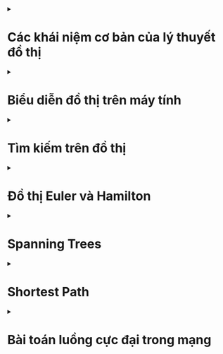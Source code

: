 <details>
<summary><h1>Các khái niệm cơ bản của lý thuyết đồ thị</h1></summary>
<p>

<details>
<summary><h2>Định nghĩa đồ thị</h2></summary>
<p>

- Đơn đồ thị vô hướng: ![alt text](./img/image.png)
- Đa đồ thị vô hướng: ![alt text](./img/image-1.png)
- Giả đồ thị vô hướng: ![alt text](./img/image-2.png)
- Đơn đồ thị có hướng: ![alt text](./img/image-3.png)
- Đa đồ thị có hướng: ![alt text](./img/image-4.png)
</p>
</details>

<details>
<summary><h2>Một số thuật ngữ cơ bản trên đồ thị vô hướng</h2></summary>
<p>

- Bậc của đỉnh, đỉnh cô lập, đỉnh treo: ![alt text](./img/image-5.png)
- Định lý về tổng bậc các đỉnh: ![alt text](./img/image-6.png)
- Đường đi, chu trình: ![alt text](./img/image-7.png)
Ví dụ: ![alt text](./img/image-8.png)
- Liên thông: ![alt text](./img/image-9.png)
Ví dụ: ![alt text](./img/image-10.png)
- Cầu, trụ: ![alt text](./img/image-11.png)
</p>
</details>

<details>
<summary><h2>Một số thuật ngữ cơ bản trên đồ thị có hướng</h2></summary>
<p>

- Bán bậc của đỉnh
    - Kí hiệu bán bậc ra của đỉnh v: `deg+(v)`
    - Kí hiệu bán bậc vào của đỉnh v: `deg-(v)`

Ví dụ: ![alt text](./img/image-12.png)
- Định lý về tổng bán bậc các đỉnh: ![alt text](./img/image-13.png)
- Đường đi, chu trình: như đồ thị vô hướng
- Liên thông mạnh, liên thông yếu: ![alt text](./img/image-14.png)
- Định chiều được: ![alt text](./img/image-15.png)
</p>
</details>

<details>
<summary><h2>Một số dạng đồ thị đặc biệt</h2></summary>
<p>

- Đồ thị đầy đủ: ![alt text](./img/image-16.png)
- Đồ thị vòng: ![alt text](./img/image-17.png)
- Đồ thị bánh xe: ![alt text](./img/image-18.png)
- Đồ thị hai phía: ![alt text](./img/image-19.png)
</p>
</details>

</p>
</details>

<details>
<summary><h1>Biểu diễn đồ thị trên máy tính</h1></summary>
<p>

<details>
<summary><h2>Biểu diễn đồ thị bằng ma trận kề</h2></summary>
<p>

- Ma trận kề của đồ thị vô hướng: ![alt text](./img/image-23.png)
- Tính chất của ma trận kề đối với đồ thị vô hướng: ![alt text](./img/image-20.png)
- Ma trận kề của đồ thị có hướng: ![alt text](./img/image-24.png)
- Tính chất của ma trận kề đối với đồ thị có hướng: ![alt text](./img/image-21.png)
- Ưu và nhược điểm: ![alt text](./img/image-22.png)
- Ma trận trọng số: ![alt text](./img/image-25.png)
</p>
</details>

<details>
<summary><h2>Biểu diễn đồ thị bằng ma trận liên thuộc</h2></summary>
<p>

- Đồ thị vô hướng: ![alt text](./img/image-26.png)
- Đồ thị có hướng: ![alt text](./img/image-27.png)
</p>
</details>

<details>
<summary><h2>Biểu diễn đồ thị bằng danh sách cạnh</h2></summary>
<p>

- Ưu và nhược điểm: ![alt text](./img/image-28.png)
</p>
</details>

<details>
<summary><h2>Biểu diễn đồ thị bằng danh sách kề</h2></summary>
<p>

- Ưu và nhược điểm: ![alt text](./img/image-29.png)
</p>
</details>

</p>
</details>

<details>
<summary><h1>Tìm kiếm trên đồ thị</h1></summary>
<p>

<details>
<summary><h2>DFS + BFS</h2></summary>
<p>

- Độ phức tạp thuật toán:
    - Biểu diễn bằng ma trận kề: `O(n^2)`
    - Biểu diễn bằng danh sách cạnh: `O(n.m)`
    - Biểu diễn bằng danh sách kề: `O(max(n, m))`
- Chú ý:
    - Đồ thị vô hướng: Với DFS(u) = BFS(u) = V -> đồ thị liên thông
    - Đồ thị có hướng: Với DFS(u) = BFS(u) = V -> đồ thị liên thông yếu

    Trong đó V là tập các đỉnh

</p>
</details>

<details>
<summary><h2>Ứng dụng</h2></summary>
<p>

- Duyệt tất cả các đỉnh của đồ thị
- Duyệt tất cả các thành phần liên thông của đồ thị
- Tìm đường đi từ đỉnh s đến đỉnh t trên đồ thị

Code: [Đường đi trên đồ thị](./code/duong%20di%20tren%20do%20thi)
- Kiểm tra tính liên thông mạnh của đồ thị bằng thuật toán Kosaraju

Code: [Đếm số thành phần liên thông mạnh](./code/dem%20so%20thanh%20phan%20lien%20thong%20manh)
- Duyệt các đỉnh trụ, cạnh cầu của đồ thị

Code: [Duyệt đỉnh trụ, cạnh cầu](./code/khop%20va%20cau)
- Bài toán định chiều đồ thị
    - Định nghĩa: ![alt text](./img/image-30.png)
    - Định lý: ![alt text](./img/image-31.png)
</p>
</details>

</p>
</details>

<details>
<summary><h1>Đồ thị Euler và Hamilton</h1></summary>
<p>

<details>
<summary><h2>Đồ thị Euler (đi qua các cạnh của đồ thị 1 lần)</h2></summary>
<p>

- Khái niệm và ví dụ: ![alt text](./img/image-34.png) ![alt text](./img/image-35.png)
- Điều kiện cần và đủ để đồ thị là Euler:
    - Đồ thị vô hướng liên thông: mọi đỉnh của đồ thị đều có bậc chẵn
    - Đồ thị có hướng liên thông yếu: tất cả các đỉnh đều có bán bậc ra bằng bán bậc vào (đồ thị liên thông mạnh)
- Điều kiện cần và đủ để đồ thị là nửa Euler:
    - Đồ thị vô hướng liên thông: đồ thị có 0 hoặc 2 đỉnh bậc lẻ
    - Đồ thị có hướng liên thông yếu:
        - Tồn tại đúng hai đỉnh 𝑢, 𝑣 ∈ 𝑉 sao cho 𝑑𝑒𝑔+(𝑢) − 𝑑𝑒𝑔−(𝑢) = 𝑑𝑒𝑔−(𝑣) − deg+(𝑣) = 1
        - Các đỉnh 𝑠 ≠ 𝑢, 𝑠 ≠ 𝑣 còn lại có 𝑑𝑒𝑔+(𝑠) = 𝑑𝑒𝑔−(𝑠)
        - Đường đi Euler sẽ xuất phát tại đỉnh 𝑢 và kết thúc tại đỉnh 𝑣

Code: [Euler](./code/euler)
</p>
</details>

<details>
<summary><h2>Đồ thị Hamilton (đi qua các đỉnh của đồ thị 1 lần)</h2></summary>
<p>

- Khái niệm và ví dụ: ![alt text](./img/image-36.png)
- Chưa có thuật toán hiệu quả để kiểm tra xem 1 đồ thị có phải Hamilton không.

Code: [Hamilton](./code/hamilton)
</p>
</details>

</p>
</details>

<details>
<summary><h1>Spanning Trees</h1></summary>
<p>

<details>
<summary><h2>Cây và các tính chất của cây</h2></summary>
<p>

- Định nghĩa: ![alt text](./img/image-32.png)
- Các tính chất của cây: ![alt text](./img/image-33.png)
</p>
</details>

<details>
<summary><h2>Cây khung của đồ thị</h2></summary>
<p>

- Định nghĩa: ![alt text](./img/image-37.png)
- Xây dựng cây khung của đồ thị: ![alt text](./img/image-38.png)
</p>
</details>

<details>
<summary><h2>Bài toán cây khung nhỏ nhất</h2></summary>
<p>

- Phát biểu bài toán: ![alt text](./img/image-39.png)
- Ví dụ:
    - Bài toán nối mạng máy tính: Một mạng máy tính gồm 𝑛 máy tính được đánh số từ 1, 2, . . . , 𝑛. Biết chi phí nối máy 𝑖 với máy 𝑗 là 𝑐[𝑖, 𝑗], 𝑖, 𝑗 = 1, 2, . . . , 𝑛. Hãy tìm cách nối mạng sao cho chi phí là nhỏ nhất.
    - Bài toán xây dựng hệ thống cáp: Giả sử ta muốn xây dựng một hệ thống cáp điện thoại nối 𝑛 điểm của một mạng viễn thông sao cho điểm bất kỳ nào trong mạng đều có đường truyền tin tới các điểm khác. Biết chi phí xây dựng hệ thống cáp từ điểm 𝑖 đến điểm 𝑗 là 𝑐[𝑖, 𝑗]. Hãy tìm cách xây dựng hệ thống mạng cáp sao cho chi phí là nhỏ nhất.
- Thuật toán Kruskal: ![alt text](./img/image-40.png)
```
Tóm tắt: Áp dụng DSU để code
Bước 1: Khởi tạo và sắp xếp các cạnh theo trọng số tăng dần
Bước 2: Xét các cạnh (x, y): nếu x, y khác cha thì thêm vào cây khung, không thì bỏ
Bước 3: In ra kết quả
```

Code: [Thuật toán Kruskal](./code/cay%20khung%20nho%20nhat/kruskal)
- Thuật toán Prim: ![alt text](./img/image-41.png)
```
Tóm tắt:
Gọi V = {1...n}, V(MST) = NULL
Bước 1: Khởi tạo: Thêm đỉnh u vào V(MST) và loại u khỏi V
Bước 2: Lặp: Chừng nào V khác rỗng thì tìm cạnh ngắn nhất e = (x, y) với x thuộc V, y thuộc V(MST) và thêm cạnh e vào cây khung, đồng thời loại đỉnh x khỏi V và thêm x vào V(MST)
Bước 3: In ra kết quả
```

Code: [Thuật toán Prim](./code/cay%20khung%20nho%20nhat/prim)
</p>
</details>

</p>
</details>

<details>
<summary><h1>Shortest Path</h1></summary>
<p>

<details>
<summary><h2>Bài toán tìm đường đi ngắn nhất</h2></summary>
<p>

- Trường hợp 1: s cố định, t thay đổi
    - Đồ thị ko có trọng số âm: Dijkstra
    - Đồ thị có trọng số âm nhưng ko có chu trình âm: Bellman-Ford
    - Đồ thị có chu trình âm: Ko có lời giải
- Trường hợp 2: s thay đổi và t thay đổi
    - Đồ thị ko có trọng số âm: lặp lại n lần Dijkstra
    - Đồ thị ko có chu trình âm: Floyd
</p>
</details>

<details>
<summary><h2>Thuật toán Dijkstra</h2></summary>
<p>

- Mục đích:
    - Tìm đường đi ngắn nhất từ 1 đỉnh s tới các đỉnh còn lại.
    - Áp dụng cho đồ thị có hướng với trọng số ko âm.

Code: [Thuật toán Dijkstra](./code/duong%20di%20ngan%20nhat/dijkstra)
</p>
</details>

<details>
<summary><h2>Thuật toán Bellman-Ford</h2></summary>
<p>

- Mục đích:
    - Tìm đường đi ngắn nhất từ 1 đỉnh s tới các đỉnh còn lại.
    - Áp dụng cho đồ thị có hướng và không có chu trình âm (có thể có cạnh âm).

Code: [Thuật toán Bellman-Ford](./code/duong%20di%20ngan%20nhat/bellman-ford)
</p>
</details>

<details>
<summary><h2>Thuật toán Floyd</h2></summary>
<p>

- Mục đích:
    - Tìm đường đi ngắn nhất giữa tất cả các cặp đỉnh của đồ thị.
    - Áp dụng cho đồ thị có hướng và không có chu trình âm (có thể có cạnh âm).

Code: [Thuật toán Floyd](./code/duong%20di%20ngan%20nhat/floyd)
</p>
</details>

</p>
</details>

<details>
<summary><h1>Bài toán luồng cực đại trong mạng</h1></summary>
<p>

<details>
<summary><h2>Định nghĩa</h2></summary>
<p>

- Mạng: Mạng là đồ thị có hướng, có trọng số e(u, v) thoả mãn:
    - Có duy nhất 1 đỉnh s không có cung đi vào gọi là điểm phát
    - Có duy nhất 1 đỉnh t không có cung đi ra gọi là điểm thu
    - Trọng số e(u, v) là số thực được gọi là khả năng thông qua của cung (nếu không có cung thì khả năng thông qua = 0)
    
    Kí hiệu: `c(u, v)`

- Luồng: Luồng f trong mạng G là ánh xạ `f: E → R+`. Gán cho mỗi cung e 1 số thực không âm `f(e) = f(u, v)`, gọi là luồng trên cung e, thoả mãn:
    - Luồng trên cung e không vượt quá khả năng thông qua của nó: 0 ≤ f(e) ≤ c(u, v)
    - Với mọi đỉnh khác s, t: Tổng luồng cung đi vào = Tổng luồng cung đi ra:
    $\sum f(u,v) = \sum f(v, u)$
    - Giá trị của luồng f: là tổng cung đi ra của s, hoặc tổng cung đi vào của t:
    $val(f) = \sum f(s, u) = \sum f(u, s)$

Ví dụ:

![alt text](./img/image-42.png)
    
    Trong đó: Đỏ: Khả năng thông qua (Trọng số). Xanh: Luồng

Giải thích:

    1. Thoả mãn mọi luồng cung đều nhỏ hơn khả năng thông qua của cung đó
    2. Tổng luồng cung đi vào = Tổng luồng cung đi ra
        Đỉnh 1: 1 + 1 = 2
        Đỉnh 2: 2 + 1 = 3
        Đỉnh 3: 3 = 1 + 1 + 1
        Đỉnh 4: 1 = 1
    3. val(f) = 1 + 3 = 3 + 1 = 4

- Lát cắt: Lát cắt chia đồ thị thành 2 tập hợp X, X* sao cho s thuộc X, t thuộc X*.

    - Khả năng thông qua của lát cắt (X, X*): $c(X, X^*) = \sum c(v, w)$
    
    Trong đó v thuộc X, w thuộc X*
    
    - c(X, X*) min được gọi là lát cắt hẹp nhất

Giá trị của mọi luồng 𝑓 trong mạng luôn nhỏ hơn hoặc bằng khả năng thông qua của lát cắt (𝑋,𝑋∗) bất kỳ trong mạng

Ví dụ:

![alt text](./img/image-43.png)

Xét lắt cắt (X, X*) trong đó X = {s, 3, 4}, X* = {1, 2, t}

Khi đó c(X, X*) = c(s, 1) + c(3, 1) + c(3, 2) + c(4, t) = 11

- Đồ thị tăng luồng: Cho mạng G, ta sẽ xây dựng đồ thị tăng luồng G’ theo tiêu chí sau:

Xét cung e(u, v):
    - Nếu `f(e) = 0` → Giữ nguyên cung
    - Nếu `f(e) = c(u, v)` → Đảo hướng của cung
    - Nếu `0 ≤ f(e) ≤ c(e)` → Cập nhật cung với trọng số `c(e) - f(e)`, thêm 1 cung ngược hướng với trọng số `f(e)`

Ví dụ:
![alt text](./img/image-44.png)

Các cung giữ nguyên từ đồ thị trước thì gọi là cung thuận, còn các cung mới (kể cả đảo hướng) là cung nghịch

- Tăng luồng theo đường đi: 
    - Xét `P = (s = v0, v1,… = t)` là đường đi từ s đến t trên đồ thị tăng luồng G’
    - Ta gọi $\omega$ là giá trị nhỏ nhất trong các cung trên đường đi P
    - Về lại đồ thị ban đầu G, ta cập nhật như sau:
        - f’(u, v) = f(u, v) + $\omega$ nếu là cung thuận
        - f’(u, v) = f(u, v) - $\omega$ nếu là cung nghịch
        - f’(u, v) = f(u, v) nếu cung không trên đường đi P

Ví dụ:
![alt text](./img/image-45.png)

- Đường tăng luồng: Đường tăng luồng 𝑓 là một đường đi bất kỳ từ 𝑠 đến 𝑡 trong đồ thị tăng luồng G’

Định lý 1: Các mệnh đề sau là tương đương:

    - 𝑓 là luồng cực đại trong mạng
    - Không tìm được đường tăng luồng 𝑓
    - 𝑣𝑎𝑙(𝑓) = 𝑐(𝑋,𝑋∗) với một lát cắt (𝑋,𝑋∗) nào đó
</p>
</details>

<details>
<summary><h2>Thuật toán Ford - Fulkerson</h2></summary>
<p>

Ví dụ:
![alt text](./img/image-46.png)

- Bắt đầu từ một luồng 𝑓 bất kỳ - có thể là luồng 0
- Xây dựng đồ thị tăng luồng 𝐺’
- Từ 𝐺’, tìm đường tăng luồng 𝑃:
    - Nếu không có đường tăng luồng nào thì kết thúc
    - Nếu có đường tăng luồng 𝑃 thì xây dựng luồng mới 𝑓’ và lặp lại quá trình trên cho đến khi không tìm thêm được đường tăng luồng mới

Để tìm đường tăng luồng trong 𝐺𝑓 có thể sử dụng thuật toán tìm kiếm theo chiều rộng (hoặc theo chiều sâu) bắt đầu từ đỉnh 𝑠.
</p>
</details>

</p>
</details>